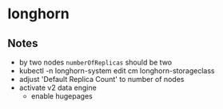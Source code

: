 # longhorn

## Notes

- by two nodes `numberOfReplicas` should be two
- kubectl -n longhorn-system edit cm longhorn-storageclass
- adjust 'Default Replica Count' to number of nodes
- activate v2 data engine
    - enable hugepages
